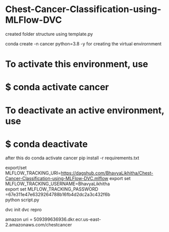 # Chest-Cancer-Classification-using-MLFlow-DVC

created folder structure using template.py

conda create -n cancer python=3.8 -y for creating the virtual envirornment

#
# To activate this environment, use
#                                                                                                                                                              
#     $ conda activate cancer
#
# To deactivate an active environment, use                                                                                                                     
#
#     $ conda deactivate


after this do
conda activate cancer
pip install -r requirements.txt

export/set MLFLOW_TRACKING_URI=https://dagshub.com/BhavyaLikhitha/Chest-Cancer-Classification-using-MLFlow-DVC.mlflow
export set MLFLOW_TRACKING_USERNAME=BhavyaLikhitha \
export set MLFLOW_TRACKING_PASSWORD =67e311e47e6329264788b16fb4d2dc2a3c432f6b \
python script.py


dvc init
dvc repro


amazon uri = 509399636936.dkr.ecr.us-east-2.amazonaws.com/chestcancer
